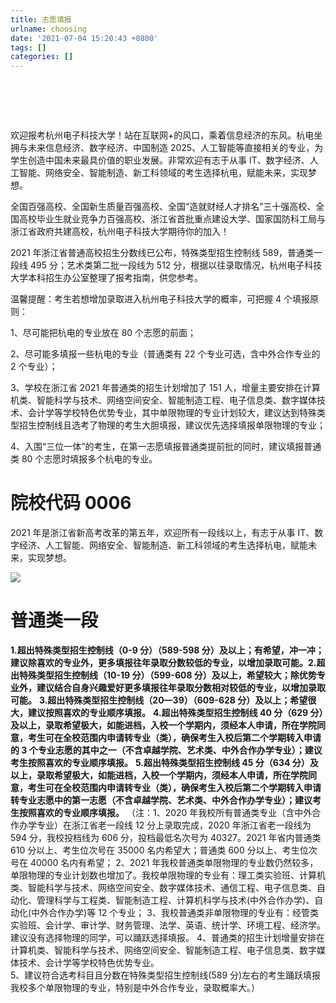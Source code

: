 ```yaml
---
title: 志愿填报
urlname: choosing
date: '2021-07-04 15:20:43 +0800'
tags: []
categories: []
---
```


# ​

欢迎报考杭州电子科技大学！站在互联网+的风口，乘着信息经济的东风。杭电坐拥与未来信息经济、数字经济、中国制造 2025、人工智能等直接相关的专业，为学生创造中国未来最具价值的职业发展。非常欢迎有志于从事 IT、数字经济、人工智能、网络安全、智能制造、新工科领域的考生选择杭电，赋能未来，实现梦想。

全国百强高校、全国新生质量百强高校、全国“造就财经人才排名”三十强高校、全国高校毕业生就业竞争力百强高校、浙江省首批重点建设大学、国家国防科工局与浙江省政府共建高校，杭州电子科技大学期待你的加入！

2021 年浙江省普通高校招生分数线已公布，特殊类型招生控制线 589，普通类一段线 495 分；艺术类第二批一段线为 512 分，根据以往录取情况，杭州电子科技大学本科招生办公室整理了报考指南，供您参考。

温馨提醒：考生若想增加录取进入杭州电子科技大学的概率，可把握 4 个填报原则：

1、尽可能把杭电的专业放在 80 个志愿的前面；

2、尽可能多填报一些杭电的专业（普通类有 22 个专业可选，含中外合作专业的 2 个专业）；

3、学校在浙江省 2021 年普通类的招生计划增加了 151 人，增量主要安排在计算机类、智能科学与技术、网络空间安全、智能制造工程、电子信息类、数字媒体技术、会计学等学校特色优势专业，其中单限物理的专业计划较大，建议达到特殊类型招生控制线且选考了物理的考生大胆填报，建议优先选择填报单限物理的专业；

4、入围“三位一体”的考生，在第一志愿填报普通类提前批的同时，建议填报普通类 80 个志愿时填报多个杭电的专业。

# 院校代码 0006

2021 年是浙江省新高考改革的第五年，欢迎所有一段线以上，有志于从事 IT、数字经济、人工智能、网络安全、智能制造、新工科领域的考生选择杭电，赋能未来，实现梦想。

![](https://cdn.nlark.com/yuque/0/2021/webp/21567840/1625383383367-84d283e2-8940-4036-9b94-5a732aae1a0e.webp#clientId=u5b3f4681-90a2-4&from=paste&height=350&id=u5e5ba6a9&margin=%5Bobject%20Object%5D&originHeight=140&originWidth=140&originalType=url∶=1&status=done&style=none&taskId=u64014f92-81c2-4d86-b3dc-d4cdb1bfb8c&width=350)

# 普通类一段

**1.超出特殊类型招生控制线（0-9 分）（589-598 分）及以上；有希望，冲一冲；建议除喜欢的专业外，更多填报往年录取分数较低的专业，以增加录取可能。**
**​2.超出特殊类型招生控制线（10-19 分）（599-608 分）及以上，希望较大；除优势专业外，建议结合自身兴趣爱好更多填报往年录取分数相对较低的专业，以增加录取可能。**
**3.超出特殊类型招生控制线（20—39）（609-628 分）及以上；希望很大，建议按照喜欢的专业顺序填报。**
**4.超出特殊类型招生控制线 40 分（629 分）及以上，录取希望极大，如能进档，入校一个学期内，须经本人申请，所在学院同意，考生可在全校范围内申请转专业（类），确保考生入校后第二个学期转入申请的 3 个专业志愿的其中之一（不含卓越学院、艺术类、中外合作办学专业）；建议考生按照喜欢的专业顺序填报。**
**5.超出特殊类型招生控制线 45 分（634 分）及以上，录取希望极大，如能进档，入校一个学期内，须经本人申请，所在学院同意，考生可在全校范围内申请转专业（类），确保考生入校后第二个学期转入申请转专业志愿中的第一志愿（不含卓越学院、艺术类、中外合作办学专业）；建议考生按照喜欢的专业顺序填报。**
（注：1、2020 年我校所有普通类专业（含中外合作办学专业）在浙江省老一段线 12 分上录取完成，2020 年浙江省老一段线为 594 分，我校投档线为 606 分，投档最低名次号为 40327。2021 年省内普通类 610 分以上、考生位次号在 35000 名内希望大；普通类 600 分以上、考生位次号在 40000 名内有希望；
2、2021 年我校普通类单限物理的专业数仍然较多，单限物理的专业计划数也增加了。我校单限物理的专业有：理工类实验班、计算机类、智能科学与技术、网络空间安全、数字媒体技术、通信工程、电子信息类、自动化、管理科学与工程类、智能制造工程、计算机科学与技术(中外合作办学)、自动化(中外合作办学)等 12 个专业；
3、我校普通类非单限物理的专业有：经管类实验班、会计学、审计学、财务管理、法学、英语、统计学、环境工程、经济学。建议没有选择物理的同学，可以踊跃选择填报。
4、普通类的招生计划增量安排在计算机类、智能科学与技术、网络空间安全、智能制造工程、电子信息类、数字媒体技术、会计学等学校特色优势专业。  
5、建议符合选考科目且分数在特殊类型招生控制线(589 分)左右的考生踊跃填报我校多个单限物理的专业，特别是中外合作专业，录取概率大。）

# ​
